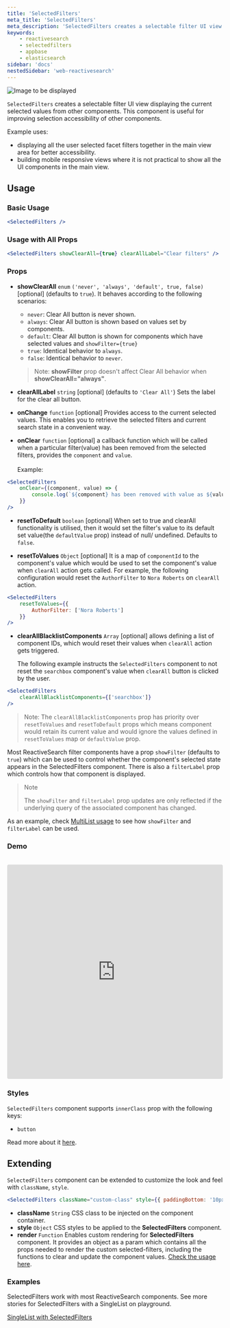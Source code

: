 ```yaml
---
title: 'SelectedFilters'
meta_title: 'SelectedFilters'
meta_description: 'SelectedFilters creates a selectable filter UI view displaying the current selected values from other components.'
keywords:
    - reactivesearch
    - selectedfilters
    - appbase
    - elasticsearch
sidebar: 'docs'
nestedSidebar: 'web-reactivesearch'
---
```


![Image to be displayed](https://i.imgur.com/6GqSVW2.png)

`SelectedFilters` creates a selectable filter UI view displaying the current selected values from other components. This component is useful for improving selection accessibility of other components.

Example uses:

-   displaying all the user selected facet filters together in the main view area for better accessibility.
-   building mobile responsive views where it is not practical to show all the UI components in the main view.

## Usage

### Basic Usage

```jsx
<SelectedFilters />
```

### Usage with All Props

```jsx
<SelectedFilters showClearAll={true} clearAllLabel="Clear filters" />
```

### Props

-   **showClearAll** `enum` `('never', 'always', 'default', true, false)` [optional] (defaults to `true`).
    It behaves according to the following scenarios: <br />
    - `never`: Clear All button is never shown.
    - `always`: Clear All button is shown based on values set by components.
    - `default`: Clear All button is shown for components which have selected values and `showFilter={true}`
    - `true`: Identical behavior to `always`.
    - `false`: Identical behavior to `never`.

    > Note: **showFilter** prop doesn't affect Clear All behavior when **showClearAll="always"**.
-   **clearAllLabel** `string` [optional] (defaults to `'Clear All'`)
    Sets the label for the clear all button.
-   **onChange** `function` [optional]
    Provides access to the current selected values. This enables you to retrieve the selected filters and current search state in a convenient way.
-   **onClear** `function` [optional]
    a callback function which will be called when a particular filter(value) has been removed from the selected filters, provides the `component` and `value`. <br/><br/>
    Example:

```jsx
<SelectedFilters
	onClear={(component, value) => {
		console.log(`${component} has been removed with value as ${value}`);
	}}
/>
```
-   **resetToDefault** `boolean` [optional]
    When set to true and clearAll functionality is utilised, then it would set the filter's value to its default set value(the `defaultValue` prop) instead of null/ undefined. 
    Defaults to `false`.

-   **resetToValues** `Object` [optional]
    It is a map of `componentId` to the component's value which would be used to set the component's value when `clearAll` action gets called. For example, the following configuration would reset the `AuthorFilter` to `Nora Roberts` on `clearAll` action.

```jsx
<SelectedFilters
	resetToValues={{
        AuthorFilter: ['Nora Roberts']
    }}
/>
```
-   **clearAllBlacklistComponents** `Array` [optional] allows defining a list of 
    component IDs, which would reset their values when `clearAll` action gets triggered.

    The following example instructs the `SelectedFilters` component to not reset the `searchbox` component's value when `clearAll` button is clicked by the user.

```jsx
<SelectedFilters
	clearAllBlacklistComponents={['searchbox']}
/>
```

> Note: The `clearAllBlacklistComponents` prop has priority over `resetToValues` and `resetToDefault` props which means component would retain its current value and would ignore the values defined in `resetToValues` map or `defaultValue` prop.

Most ReactiveSearch filter components have a prop `showFilter` (defaults to `true`) which can be used to control whether the component's selected state appears in the SelectedFilters component. There is also a `filterLabel` prop which controls how that component is displayed.

> Note
>
> The `showFilter` and `filterLabel` prop updates are only reflected if the underlying query of the associated component has changed.

As an example, check [MultiList usage](/docs/reactivesearch/v3/list/multilist/#usage) to see how `showFilter` and `filterLabel` can be used.

### Demo

<br />

<iframe src="https://codesandbox.io/embed/github/appbaseio/reactivesearch/tree/dev/packages/web/examples/SelectedFilters" style="width:100%; height:500px; border:0; border-radius: 4px; overflow:hidden;" sandbox="allow-modals allow-forms allow-popups allow-scripts allow-same-origin"></iframe>

### Styles

`SelectedFilters` component supports `innerClass` prop with the following keys:

-   `button`

Read more about it [here](/docs/reactivesearch/v3/theming/classnameinjection/).

## Extending

`SelectedFilters` component can be extended to customize the look and feel with `className`, `style`.

```jsx
<SelectedFilters className="custom-class" style={{ paddingBottom: '10px' }} />
```

-   **className** `String`
    CSS class to be injected on the component container.
-   **style** `Object`
    CSS styles to be applied to the **SelectedFilters** component.
-   **render** `Function`
    Enables custom rendering for **SelectedFilters** component. It provides an object as a param which contains all the props needed to render the custom selected-filters, including the functions to clear and update the component values. [Check the usage here](https://github.com/appbaseio/reactivesearch/blob/dev/packages/web/examples/CustomSelectedFilters/src/index.js).

### Examples

SelectedFilters work with most ReactiveSearch components. See more stories for SelectedFilters with a SingleList on playground.

<a href="https://opensource.appbase.io/playground/?selectedKind=List%20components%2FSingleList" target="_blank">SingleList with SelectedFilters</a>
